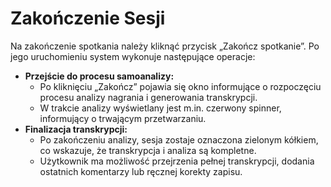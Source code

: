 # Zakończenie Sesji

Na zakończenie spotkania należy kliknąć przycisk „Zakończ spotkanie”. Po jego uruchomieniu system wykonuje następujące operacje:

* **Przejście do procesu samoanalizy:**
  * Po kliknięciu „Zakończ” pojawia się okno informujące o rozpoczęciu procesu analizy nagrania i generowania transkrypcji.
  * W trakcie analizy wyświetlany jest m.in. czerwony spinner, informujący o trwającym przetwarzaniu.
* **Finalizacja transkrypcji:**
  * Po zakończeniu analizy, sesja zostaje oznaczona zielonym kółkiem, co wskazuje, że transkrypcja i analiza są kompletne.
  * Użytkownik ma możliwość przejrzenia pełnej transkrypcji, dodania ostatnich komentarzy lub ręcznej korekty zapisu.
